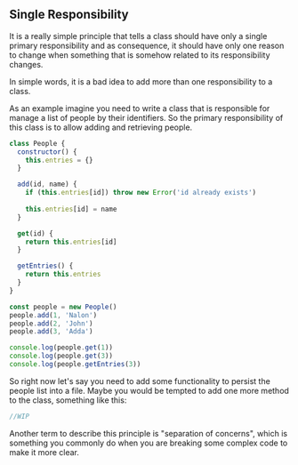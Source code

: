 ## Single Responsibility

It is a really simple principle that tells a class should have only a single primary responsibility and as consequence, it should have only one reason to change when something that is somehow related to its responsibility changes. 

In simple words, it is a bad idea to add more than one responsibility to a class.

As an example imagine you need to write a class that is responsible for manage a list of people by their identifiers. So the primary responsibility of this class is to allow adding and retrieving people. 

```javascript
class People {
  constructor() {
    this.entries = {}
  }

  add(id, name) {
    if (this.entries[id]) throw new Error('id already exists')
    
    this.entries[id] = name
  }

  get(id) {
    return this.entries[id]
  }

  getEntries() {
    return this.entries
  }
}

const people = new People()
people.add(1, 'Nalon')
people.add(2, 'John')
people.add(3, 'Adda')

console.log(people.get(1))
console.log(people.get(3))
console.log(people.getEntries(3))
```

So right now let's say you need to add some functionality to persist the people list into a file. Maybe you would be tempted to add one more method to the class, something like this:

```javascript
//WIP
```

Another term to describe this principle is "separation of concerns", which is something you commonly do when you are breaking some complex code to make it more clear. 